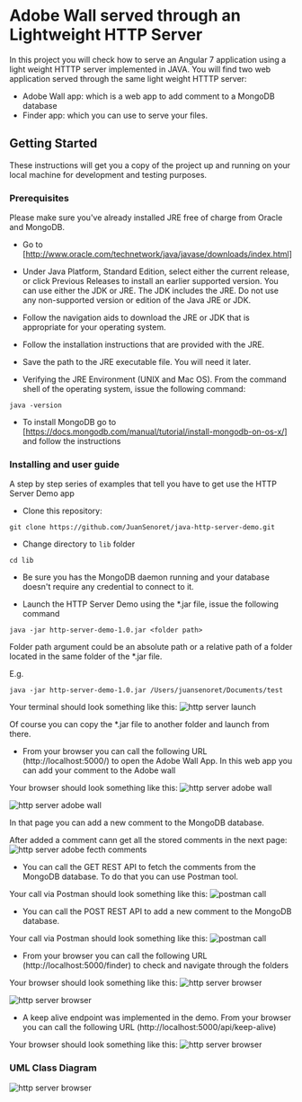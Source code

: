 # Adobe Wall served through an Lightweight HTTP Server

In this project you will check how to serve an Angular 7 application using a light weight HTTTP server implemented in JAVA.
You will find two web application served through the same light weight HTTTP server:
- Adobe Wall app: which is a web app to add comment to a MongoDB database
- Finder app: which you can use to serve your files.


## Getting Started

These instructions will get you a copy of the project up and running on your local machine for development and testing purposes.

### Prerequisites

Please make sure you've already installed JRE free of charge from Oracle and MongoDB.

- Go to [http://www.oracle.com/technetwork/java/javase/downloads/index.html]

- Under Java Platform, Standard Edition, select either the current release, or click Previous Releases to install an earlier supported version.
You can use either the JDK or JRE. The JDK includes the JRE. Do not use any non-supported version or edition of the Java JRE or JDK.

- Follow the navigation aids to download the JRE or JDK that is appropriate for your operating system.

- Follow the installation instructions that are provided with the JRE.

- Save the path to the JRE executable file. You will need it later.

- Verifying the JRE Environment (UNIX and Mac OS). From the command shell of the operating system, issue the following command:
```
java -version
```

- To install MongoDB go to [https://docs.mongodb.com/manual/tutorial/install-mongodb-on-os-x/] and follow the instructions

### Installing and user guide

A step by step series of examples that tell you have to get use the HTTP Server Demo app

- Clone this repository:

```
git clone https://github.com/JuanSenoret/java-http-server-demo.git
```

- Change directory to ```lib``` folder

```
cd lib
```

- Be sure you has the MongoDB daemon running and your database doesn't require any credential to connect to it.

- Launch the HTTP Server Demo using the *.jar file, issue the following command

```
java -jar http-server-demo-1.0.jar <folder path>
```
Folder path argument could be an absolute path or a relative path of a folder located in the same folder of the *.jar file.

E.g.
```
java -jar http-server-demo-1.0.jar /Users/juansenoret/Documents/test
```

Your terminal should look something like this:
![http server launch](images/terminal.png)

Of course you can copy the *.jar file to another folder and launch from there.

- From your browser you can call the following URL (http://localhost:5000/) to open the Adobe Wall App. In this web app you
can add your comment to the Adobe wall

Your browser should look something like this:
![http server adobe wall](images/adobe-wall-app-add-comment-page-1.png)

![http server adobe wall](images/adobe-wall-app-add-comment-page-2.png)

In that page you can add a new comment to the MongoDB database.

After added a comment cann get all the stored comments in the next page:
![http server adobe fecth comments](images/adobe-wall-app-get-comments-page.png)

- You can call the GET REST API to fetch the comments from the MongoDB database. To do that you can use Postman tool.

Your call via Postman should look something like this:
![postman call](images/postman-get-rest-api.png)

- You can call the POST REST API to add a new comment to the MongoDB database.

Your call via Postman should look something like this:
![postman call](images/postman-post-rest-api.png)

- From your browser you can call the following URL (http://localhost:5000/finder) to check and navigate through the folders

Your browser should look something like this:
![http server browser](images/browser_1.png)

![http server browser](images/browser_2.png)

- A keep alive endpoint was implemented in the demo. From your browser you can call the following URL (http://localhost:5000/api/keep-alive)

Your browser should look something like this:
![http server browser](images/browser_3.png)



### UML Class Diagram

![http server browser](images/UML-diagram.png)
